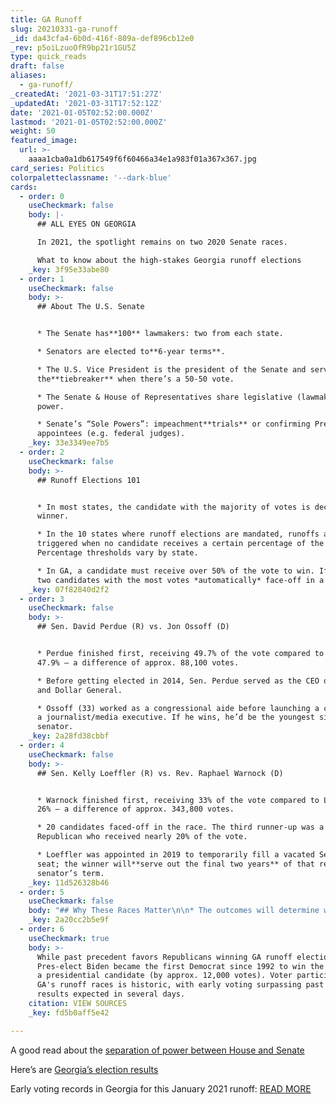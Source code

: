```yaml
---
title: GA Runoff
slug: 20210331-ga-runoff
_id: da43cfa4-6b0d-416f-809a-def896cb12e0
_rev: p5oiLzuoOfR9bp21r1GU5Z
type: quick_reads
draft: false
aliases:
  - ga-runoff/
_createdAt: '2021-03-31T17:51:27Z'
_updatedAt: '2021-03-31T17:52:12Z'
date: '2021-01-05T02:52:00.000Z'
lastmod: '2021-01-05T02:52:00.000Z'
weight: 50
featured_image:
  url: >-
    aaaa1cba0a1db617549f6f60466a34e1a983f01a367x367.jpg
card_series: Politics
colorpaletteclassname: '--dark-blue'
cards:
  - order: 0
    useCheckmark: false
    body: |-
      ## ALL EYES ON GEORGIA

      In 2021, the spotlight remains on two 2020 Senate races.

      What to know about the high-stakes Georgia runoff elections
    _key: 3f95e33abe80
  - order: 1
    useCheckmark: false
    body: >-
      ## About The U.S. Senate


      * The Senate has**100** lawmakers: two from each state.

      * Senators are elected to**6-year terms**.

      * The U.S. Vice President is the president of the Senate and serves as
      the**tiebreaker** when there’s a 50-50 vote.

      * The Senate & House of Representatives share legislative (lawmaking)
      power.

      * Senate’s “Sole Powers”: impeachment**trials** or confirming Presidential
      appointees (e.g. federal judges).
    _key: 33e3349ee7b5
  - order: 2
    useCheckmark: false
    body: >-
      ## Runoff Elections 101


      * In most states, the candidate with the majority of votes is declared the
      winner.

      * In the 10 states where runoff elections are mandated, runoffs are
      triggered when no candidate receives a certain percentage of the vote.
      Percentage thresholds vary by state.

      * In GA, a candidate must receive over 50% of the vote to win. If not, the
      two candidates with the most votes *automatically* face-off in a runoff.
    _key: 07f82840d2f2
  - order: 3
    useCheckmark: false
    body: >-
      ## Sen. David Perdue (R) vs. Jon Ossoff (D)


      * Perdue finished first, receiving 49.7% of the vote compared to Ossoff’s
      47.9% — a difference of approx. 88,100 votes.

      * Before getting elected in 2014, Sen. Perdue served as the CEO of Reebok
      and Dollar General.

      * Ossoff (33) worked as a congressional aide before launching a career as
      a journalist/media executive. If he wins, he’d be the youngest sitting
      senator.
    _key: 2a28fd38cbbf
  - order: 4
    useCheckmark: false
    body: >-
      ## Sen. Kelly Loeffler (R) vs. Rev. Raphael Warnock (D)


      * Warnock finished first, receiving 33% of the vote compared to Loeffler’s
      26% — a difference of approx. 343,800 votes.

      * 20 candidates faced-off in the race. The third runner-up was a
      Republican who received nearly 20% of the vote.

      * Loeffler was appointed in 2019 to temporarily fill a vacated Senate
      seat; the winner will**serve out the final two years** of that retired
      senator’s term.
    _key: 11d526328b46
  - order: 5
    useCheckmark: false
    body: "## Why These Races Matter\n\n* The outcomes will determine which party controls the Senate. Republicans currently control the Senate 50 to 48.\n* Democrats need both Ossoff *and* Warnock to win to get to a 50-50 split.\n* **REMEMBER:** Vice President-elect Kamala Harris will serve as the tie-breaking vote in the Senate.\n* **FYI:**\_**No GA Democrat has won a U.S. Senate race since 2000.**"
    _key: 2a20cc2b5e9f
  - order: 6
    useCheckmark: true
    body: >-
      While past precedent favors Republicans winning GA runoff elections,
      Pres-elect Biden became the first Democrat since 1992 to win the state as
      a presidential candidate (by approx. 12,000 votes). Voter participation in
      GA's runoff races is historic, with early voting surpassing past records;
      results expected in several days.
    citation: VIEW SOURCES
    _key: fd5b0aff5e42

---
```

A good read about the [separation of power between House and Senate](https://www.whitehouse.gov/about-the-white-house/the-legislative-branch/)

Here’s are [Georgia’s election results](https://results.enr.clarityelections.com/GA/105369/web.264614/#/summary)

Early voting records in Georgia for this January 2021 runoff: [READ MORE](https://www.ajc.com/politics/early-voting-ends-with-record-3m-georgia-voters-for-us-senate-runoffs/47HZD2AAXRDZDCHPJXKNZVKRTE/)